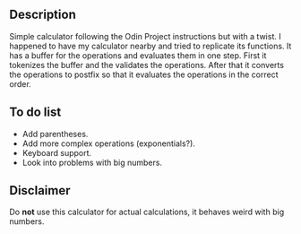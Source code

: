 ## Description
Simple calculator following the Odin Project instructions but with a twist. I happened to have my calculator nearby and tried to replicate its functions. It has a buffer for the operations and evaluates them in one step. First it tokenizes the buffer and the validates the operations. After that it converts the operations to postfix so that it evaluates the operations in the correct order.

## To do list
* Add parentheses.
* Add more complex operations (exponentials?).
* Keyboard support.
* Look into problems with big numbers.

## Disclaimer
Do **not** use this calculator for actual calculations, it behaves weird with big numbers.
